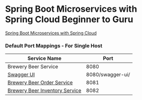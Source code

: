 # Spring Boot Microservices with Spring Cloud Beginner to Guru
[Spring Boot Microservices with Spring Cloud](https://www.udemy.com/spring-boot-microservices-with-spring-cloud-beginner-to-guru/)
### Default Port Mappings - For Single Host
| Service Name | Port | 
| --------| -----|
| Brewery Beer Service | 8080 |
| [Swagger UI](http://localhost:8080/swagger-ui/) | 8080/swagger-ui/|
| [Brewery Beer Order Service](https://github.com/springframeworkguru/mssc-beer-order-service) | 8081 |
| [Brewery Beer Inventory Service](https://github.com/springframeworkguru/mssc-beer-inventory-service) | 8082 |